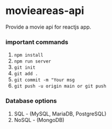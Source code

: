 # movieareas-api
Provide a movie api for reactjs app.

### important commands

1. `npm install`
2. `npm run server`
3. `git init`
4. `git add .`
5. `git commit -m "Your msg`
6. `git push -u origin main or git push`


### Database options


1. SQL - (MySQL, MariaDB, PostgreSQL)
2. NoSQL - (MongoDB)